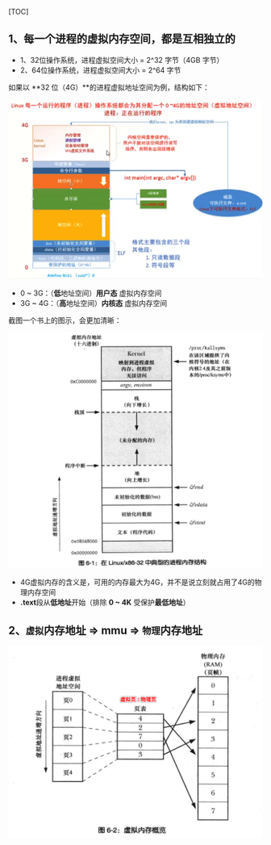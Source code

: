 [TOC]



## 1、每一个进程的虚拟内存空间，都是互相独立的

- 1、32位操作系统，进程虚拟空间大小 = 2^32 字节（4GB 字节）
- 2、64位操作系统，进程虚拟空间大小 = 2^64 字节

如果以 **32 位（4G）**的进程虚拟地址空间为例，结构如下：

![](image/linux_process_01.png)

- 0 ~ 3G：（**低**地址空间）**用户态** 虚拟内存空间
- 3G ~ 4G：（**高**地址空间）**内核态** 虚拟内存空间

截图一个书上的图示，会更加清晰：

![](image/Snip20181101_3.png)

- 4G虚拟内存的含义是，可用的内存最大为4G，并不是说立刻就占用了4G的物理内存空间
- **.text**段从**低地址**开始（排除 **0 ~ 4K** 受保护**最低地址**）



## 2、`虚拟`内存地址 => mmu => `物理`内存地址 

![Snip20180123_4](image/Snip20180123_4.png)